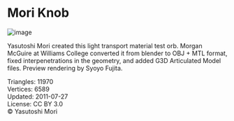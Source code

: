 # Mori Knob

![image](https://casual-effects.com/g3d/data10/common/model/mori_knob/icon.png)

Yasutoshi Mori created this light transport material test orb. Morgan McGuire at Williams College converted it from blender to OBJ + MTL
 format, fixed interpenetrations in the geometry, and added G3D Articulated Model files. Preview rendering by Syoyo Fujita.


Triangles: 11970\
Vertices: 6589\
Updated: 2011-07-27\
License: CC BY 3.0\
© Yasutoshi Mori